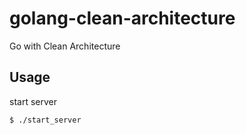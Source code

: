 # golang-clean-architecture
Go with Clean Architecture

## Usage

start server
```.sh
$ ./start_server
```
